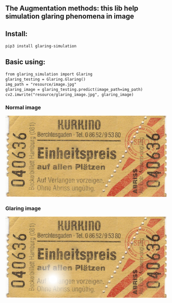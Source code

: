 ## The Augmentation methods: this lib help simulation glaring phenomena in image

## Install:
```
pip3 install glaring-simulation
```

## Basic using:
```
from glaring_simulation import Glaring
glaring_testing = Glaring.Glaring()
img_path = "resource/image.jpg"
glaring_image = glaring_testing.predict(image_path=img_path)
cv2.imwrite("resource/glaring_image.jpg", glaring_image)
```

### Normal image
![Normal image](/resource/image.jpg)

### Glaring image
![Glaring image](/resource/glaring_image.jpg)
